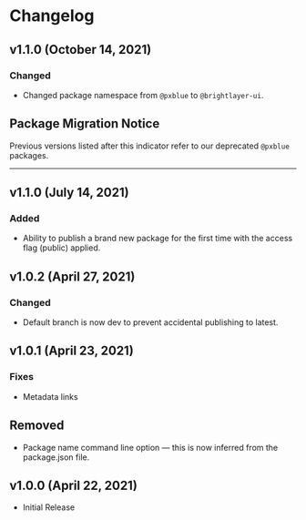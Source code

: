 # Changelog

## v1.1.0 (October 14, 2021)

### Changed

-   Changed package namespace from `@pxblue` to `@brightlayer-ui`.

## Package Migration Notice

Previous versions listed after this indicator refer to our deprecated `@pxblue` packages.

---

## v1.1.0 (July 14, 2021)

### Added

-   Ability to publish a brand new package for the first time with the access flag (public) applied.

## v1.0.2 (April 27, 2021)

### Changed

-   Default branch is now dev to prevent accidental publishing to latest.

## v1.0.1 (April 23, 2021)

### Fixes

-   Metadata links

## Removed

-   Package name command line option — this is now inferred from the package.json file.

## v1.0.0 (April 22, 2021)

-   Initial Release
